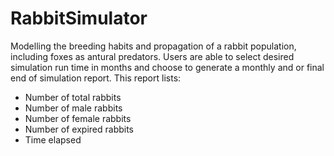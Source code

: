 # RabbitSimulator
Modelling the breeding habits and propagation of a rabbit population, including foxes as antural predators.
Users are able to select desired simulation run time in months and choose to generate a monthly and or final end of simulation report. 
This report lists:
- Number of total rabbits
- Number of male rabbits
- Number of female rabbits
- Number of expired rabbits
- Time elapsed


